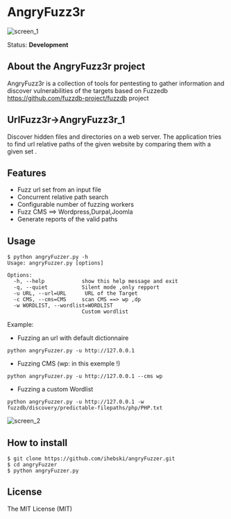 # AngryFuzz3r
![screen_1](http://i.imgur.com/QetqbO1.png)

Status: **Development**
## About the AngryFuzz3r project
AngryFuzz3r is a collection of tools for pentesting to gather information and discover vulnerabilities of the targets based on Fuzzedb https://github.com/fuzzdb-project/fuzzdb project
## UrlFuzz3r->AngryFuzz3r_1
Discover hidden files and directories on a web server. The application tries to find url relative paths of the given website by comparing them with a given set .

## Features

* Fuzz url set from an input file
* Concurrent relative path search
* Configurable number of fuzzing workers
* Fuzz CMS ==> Wordpress,Durpal,Joomla
* Generate reports of the valid paths
## Usage

~~~
$ python angryFuzzer.py -h
Usage: angryFuzzer.py [options]

Options:
  -h, --help            show this help message and exit
  -q, --quiet           Silent mode ,only repport
  -u URL, --url=URL      URL of the Target
  -c CMS, --cms=CMS     scan CMS ==> wp ,dp
  -w WORDLIST, --wordlist=WORDLIST
                        Custom wordlist

~~~

Example:
* Fuzzing an url with default dictionnaire
~~~
python angryFuzzer.py -u http://127.0.0.1 
~~~

* Fuzzing CMS (wp: in this exemple !)
~~~
python angryFuzzer.py -u http://127.0.0.1 --cms wp 
~~~

* Fuzzing a custom Wordlist
~~~
python angryFuzzer.py -u http://127.0.0.1 -w fuzzdb/discovery/predictable-filepaths/php/PHP.txt
~~~
![screen_2](http://i.imgur.com/0C4Lb42.png)



## How to install
```
$ git clone https://github.com/ihebski/angryFuzzer.git
$ cd angryFuzzer
$ python angryFuzzer.py
```



## License

The MIT License (MIT)
